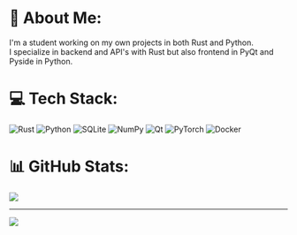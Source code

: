 # 💫 About Me:
I'm a student working on my own projects in both Rust and Python.<br>I specialize in backend and API's with Rust but also frontend in PyQt and Pyside in Python.<br>


# 💻 Tech Stack:
![Rust](https://img.shields.io/badge/rust-%23000000.svg?style=for-the-badge&logo=rust&logoColor=white) ![Python](https://img.shields.io/badge/python-3670A0?style=for-the-badge&logo=python&logoColor=ffdd54) ![SQLite](https://img.shields.io/badge/sqlite-%2307405e.svg?style=for-the-badge&logo=sqlite&logoColor=white) ![NumPy](https://img.shields.io/badge/numpy-%23013243.svg?style=for-the-badge&logo=numpy&logoColor=white) ![Qt](https://img.shields.io/badge/Qt-%23217346.svg?style=for-the-badge&logo=Qt&logoColor=white) ![PyTorch](https://img.shields.io/badge/PyTorch-%23EE4C2C.svg?style=for-the-badge&logo=PyTorch&logoColor=white) ![Docker](https://img.shields.io/badge/docker-%230db7ed.svg?style=for-the-badge&logo=docker&logoColor=white)
# 📊 GitHub Stats:
![](https://github-readme-streak-stats.herokuapp.com/?user=CharleezGithub&theme=tokyonight&hide_border=false)<br/>

---
[![](https://visitcount.itsvg.in/api?id=CharleezGithub&icon=0&color=1)](https://visitcount.itsvg.in)

<!-- Proudly created with GPRM ( https://gprm.itsvg.in ) -->

